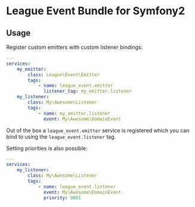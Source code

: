 # League Event Bundle for Symfony2

## Usage

Register custom emitters with custom listener bindings:

```yml
---
services:
    my_emitter:
        class: League\Event\Emitter
        tags:
            - name: league_event.emitter
              listener_tag: my_emitter.listener
    my_listener:
        class: My\Awesome\Listener
        tags:
            - name: my_emitter.listener
              event: My\Awesome\DomainEvent
```

Out of the box a `league_event.emitter` service is registered which you can bind to using
the `league_event.listener` tag.

Setting priorities is also possible:

```yml
---
services:
    my_listener:
        class: My\Awesome\Listener
        tags:
            - name: league_event.listener
              event: My\Awesome\DomainEvent
              priority: 9001
```